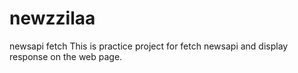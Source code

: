 # newzzilaa
newsapi fetch
This is practice project for fetch newsapi and display response on the web page.

